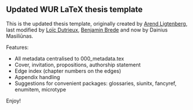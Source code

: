## Updated WUR LaTeX thesis template

This is the updated thesis template, originally created by [Arend Ligtenberg](https://www.wageningenur.nl/en/Persons/Arend-Ligtenberg.htm), last modified by [Loïc Dutrieux](https://github.com/loicdtx/Wageningen_PhD_thesis_template), [Benjamin Brede](https://github.com/bbrede/Wageningen_PhD_thesis_template) and now by Dainius Masiliūnas.

Features:

* All metadata centralised to 000_metadata.tex
* Cover, invitation, propositions, authorship statement
* Edge index (chapter numbers on the edges)
* Appendix handling
* Suggestions for convenient packages: glossaries, siunitx, fancyref, enumitem, microtype

Enjoy!